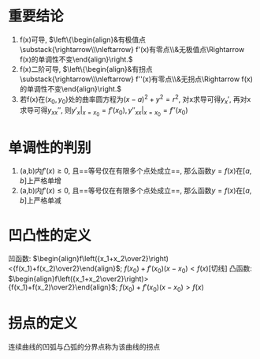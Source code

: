 
# 重要结论

1. f(x)可导, $\left\{\begin{align}&有极值点\substack{\rightarrow\\\nleftarrow} f'(x)有零点\\&无极值点\Rightarrow f(x)的单调性不变\end{align}\right.$
2. f(x)二阶可导, $\left\{\begin{align}&有拐点\substack{\rightarrow\\\nleftarrow} f''(x)有零点\\&无拐点\Rightarrow f(x)的单调性不变\end{align}\right.$
3. 若f(x)在$(x_0,y_0)$处的曲率圆方程为$(x-a)^2+y^2=r^2$, 对x求导可得$y_x'$, 再对x求导可得$y_{xx}''$, 则$y'_x|_{x=x_0}=f'(x_0),y''_{xx}|_{x=x_0}=f''(x_0)$
# 单调性的判别

1. (a,b)内$f'(x)\geqslant0$, 且==等号仅在有限多个点处成立==, 那么函数$y=f(x)$在$[a,b]$上严格单增
2. (a,b)内$f'(x)\leqslant0$, 且==等号仅在有限多个点处成立==, 那么函数$y=f(x)$在$[a,b]$上严格单减

# 凹凸性的定义

凹函数: $\begin{align}f\left({x_1+x_2\over2}\right)<{f(x_1)+f(x_2)\over2}\end{align}$; $f(x_0)+f'(x_0)(x-x_0)<f(x)$\[切线]
凸函数: $\begin{align}f\left({x_1+x_2\over2}\right)>{f(x_1)+f(x_2)\over2}\end{align}$; $f(x_0)+f'(x_0)(x-x_0)>f(x)$

# 拐点的定义

连续曲线的凹弧与凸弧的分界点称为该曲线的拐点
